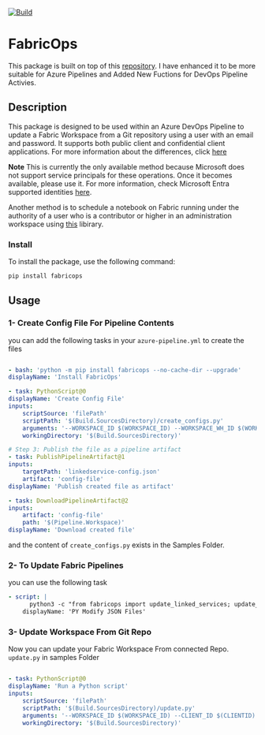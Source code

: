 [![Build](https://github.com/muhssamy/fabricops/actions/workflows/github-release.yml/badge.svg?event=deployment)](https://github.com/muhssamy/fabricops/actions/workflows/github-release.yml)

# FabricOps

This package is built on top of this [repository](https://github.com/PowerBiDevCamp/FabConWorkshopSweden).
I have enhanced it to be more suitable for Azure Pipelines and Added New Fuctions for DevOps Pipeline Activies.

## Description

This package is designed to be used within an Azure DevOps Pipeline to update a Fabric Workspace from a Git repository using a user with an email and password. It supports both public client and confidential client applications. For more information about the differences, click [here](https://learn.microsoft.com/en-us/entra/msal/msal-client-applications)

**Note** This is currently the only available method because Microsoft does not support service principals for these operations. Once it becomes available, please use it. For more information, check Microsoft Entra supported identities [here](https://learn.microsoft.com/en-us/rest/api/fabric/core/git/update-from-git).

Another method is to schedule a notebook on Fabric running under the authority of a user who is a contributor or higher in an administration workspace using [this](https://semantic-link-labs.readthedocs.io/en/stable/sempy_labs.html#sempy_labs.update_from_git) libirary.

### Install

To install the package, use the following command:

```python
pip install fabricops
```

## Usage

### 1- Create Config File For Pipeline Contents

you can add the following tasks in your `azure-pipeline.yml` to create the files

```yml

- bash: 'python -m pip install fabricops --no-cache-dir --upgrade'
displayName: 'Install FabricOps'

- task: PythonScript@0
displayName: 'Create Config File'
inputs:
    scriptSource: 'filePath'
    scriptPath: '$(Build.SourcesDirectory)/create_configs.py' 
    arguments: '--WORKSPACE_ID $(WORKSPACE_ID) --WORKSPACE_WH_ID $(WORKSPACE_WH_ID) --CLIENT_ID $(CLIENTID) --TENANT_ID $(TENANTID) --USER_NAME $(email) --PASSWORD $(password) --CLIENT_SECRET $(CLIENTSECRET)'
    workingDirectory: '$(Build.SourcesDirectory)'

# Step 3: Publish the file as a pipeline artifact
- task: PublishPipelineArtifact@1
inputs:
    targetPath: 'linkedservice-config.json'
    artifact: 'config-file'
displayName: 'Publish created file as artifact'

- task: DownloadPipelineArtifact@2
inputs:
    artifact: 'config-file'
    path: '$(Pipeline.Workspace)'
displayName: 'Download created file'

```

and the content of `create_configs.py` exists in the Samples Folder.

### 2- To Update Fabric Pipelines

you can use the following task

```yml
- script: |
      python3 -c "from fabricops import update_linked_services; update_linked_services('$(Pipeline.Workspace)/linkedservice-config.json', '$(Build.SourcesDirectory)')"
    displayName: 'PY Modify JSON Files'

```

### 3- Update Workspace From Git Repo

Now you can update your Fabric Workspace From connected Repo. `update.py` in samples Folder

```yml

- task: PythonScript@0
displayName: 'Run a Python script'
inputs:
    scriptSource: 'filePath'
    scriptPath: '$(Build.SourcesDirectory)/update.py'
    arguments: '--WORKSPACE_ID $(WORKSPACE_ID) --CLIENT_ID $(CLIENTID) --TENANT_ID $(TENANTID) --USER_NAME $(email) --PASSWORD $(password) --CLIENT_SECRET $(CLIENTSECRET)'
    workingDirectory: '$(Build.SourcesDirectory)'

```
